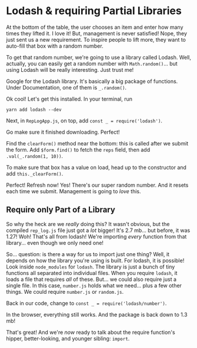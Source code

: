# Lodash & requiring Partial Libraries

At the bottom of the table, the user chooses an item and enter how many times
they lifted it. I love it! But, management is never satisfied! Nope, they just sent
us a new requirement. To inspire people to lift more, they want to auto-fill that
box with a random number.

To get that random number, we're going to use a library called Lodash. Well, actually,
you can easily get a random number with `Math.random()`... but using Lodash will
be really interesting. Just trust me!

Google for the Lodash library. It's basically a big package of functions. Under
Documentation, one of them is `_.random()`.

Ok cool! Let's get this installed. In your terminal, run

```terminal
yarn add lodash --dev
```

Next, in `RepLogApp.js`, on top, add `const _ = require('lodash')`.

Go make sure it finished downloading. Perfect!

Find the `clearForm()` method near the bottom: this is called after we submit the
form. Add `$form.find()` to fetch the `reps` field, then add `.val(_.random(1, 10))`.

To make sure that box has a value on load, head up to the constructor and add
`this._clearForm()`.

Perfect! Refresh now! Yes! There's our super random number. And it resets each
time we submit. Management is going to *love* this.

## Require only Part of a Library

So why the heck are we *really* doing this? It wasn't obvious, but the compiled
`rep_log.js` file just got a *lot* bigger! It's 2.7 mb... but before, it was 1.27!
Woh! That's all from lodash! We're importing *every* function from that library...
even though we only need one!

So... question: is there a way for us to import just one thing? Well, it depends
on how the library you're using is built. For lodash, it is possible! Look inside
`node_modules` for `lodash`. The library is just a bunch of tiny functions all separated
into individual files. When you require `lodash`, it loads a file that requires *all*
of these. But... we could also require just a single file. In this case, `number.js`
holds what we need... plus a few other things. We could require `number.js` or
`random.js`.

Back in our code, change to `const _ = require('lodash/number')`.

In the browser, everything still works. And the package is back down to 1.3 mb!

That's great! And we're *now* ready to talk about the require function's hipper,
better-looking, and younger sibling: `import`.
